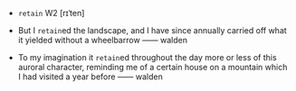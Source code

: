 - `retain` W2 [rɪˈten]



-  But I `retain`ed the landscape, and I have since annually carried off what it yielded without a wheelbarrow —— walden

-  To my imagination it `retain`ed throughout the day more or less of this auroral character, reminding me of a certain house on a mountain which I had visited a year before —— walden